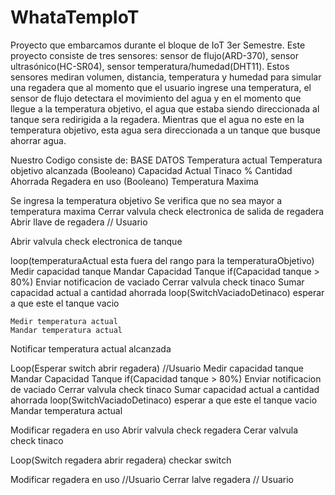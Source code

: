 # WhataTempIoT
Proyecto que embarcamos durante el bloque de IoT 3er Semestre.
Este proyecto consiste de tres sensores: sensor de flujo(ARD-370), sensor ultrasónico(HC-SR04), sensor temperatura/humedad(DHT11).
Estos sensores mediran volumen, distancia, temperatura y humedad para simular una regadera que al momento que el usuario ingrese una temperatura, el sensor de flujo detectara el movimiento del agua y en el momento que llegue a la temperatura objetivo, el agua que estaba siendo direccionada al tanque sera redirigida a la regadera. Mientras que el agua no este en la temperatura objetivo, esta agua sera direccionada a un tanque que busque ahorrar agua.

Nuestro Codigo consiste de:
BASE DATOS
	Temperatura actual
	Temperatura objetivo alcanzada (Booleano)
	Capacidad Actual Tinaco %
	Cantidad Ahorrada
	Regadera en uso (Booleano)
	Temperatura Maxima


Se ingresa la temperatura objetivo
	Se verifica que no sea mayor a temperatura maxima
Cerrar valvula check electronica de salida de regadera
Abrir llave de regadera // Usuario


Abrir valvula check electronica de tanque

loop(temperaturaActual esta fuera del rango para la temperaturaObjetivo)
	Medir capacidad tanque
	Mandar Capacidad Tanque
	if(Capacidad tanque > 80%)
		Enviar notificacion de vaciado
		Cerrar valvula check tinaco
		Sumar capacidad actual a cantidad ahorrada
		loop(SwitchVaciadoDetinaco)
			esperar a que este el tanque vacio
		
			
	Medir temperatura actual
	Mandar temperatura actual	

Notificar temperatura actual alcanzada

Loop(Esperar switch abrir regadera) //Usuario
	Medir capacidad tanque
	Mandar Capacidad Tanque
	if(Capacidad tanque > 80%)
		Enviar notificacion de vaciado
		Cerrar valvula check tinaco
		Sumar capacidad actual a cantidad ahorrada
		loop(SwitchVaciadoDetinaco)
			esperar a que este el tanque vacio
	Mandar temperatura actual

Modificar regadera en uso
Abrir valvula check regadera
Cerar valvula check tinaco

Loop(Switch regadera abrir regadera)
	checkar switch

Modificar regadera en uso //Usuario
Cerrar lalve regadera // Usuario
